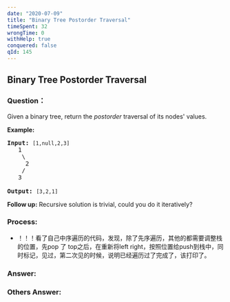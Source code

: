 ```yaml
---
date: "2020-07-09"
title: "Binary Tree Postorder Traversal"
timeSpent: 32
wrongTime: 0
withHelp: true
conquered: false
qId: 145
---
```


## Binary Tree Postorder Traversal

### Question：

<p>Given a binary tree, return the <em>postorder</em> traversal of its nodes&#39; values.</p>

<p><strong>Example:</strong></p>

<pre>
<strong>Input:</strong>&nbsp;<code>[1,null,2,3]</code>
   1
    \
     2
    /
   3

<strong>Output:</strong>&nbsp;<code>[3,2,1]</code>
</pre>

<p><strong>Follow up:</strong> Recursive solution is trivial, could you do it iteratively?</p>

### Process:
- ！！！看了自己中序遍历的代码，发现，除了先序遍历，其他的都需要调整栈的位置，先pop 了 top之后，在重新将left right，按照位置给push到栈中，同时标记，见过，第二次见的时候，说明已经遍历过了完成了，该打印了。

### Answer:

### Others Answer:
